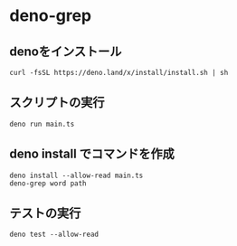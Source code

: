 # deno-grep

## denoをインストール
```
curl -fsSL https://deno.land/x/install/install.sh | sh
```

## スクリプトの実行
```
deno run main.ts
```

## deno install でコマンドを作成
```
deno install --allow-read main.ts
deno-grep word path
```

## テストの実行
```
deno test --allow-read
```
